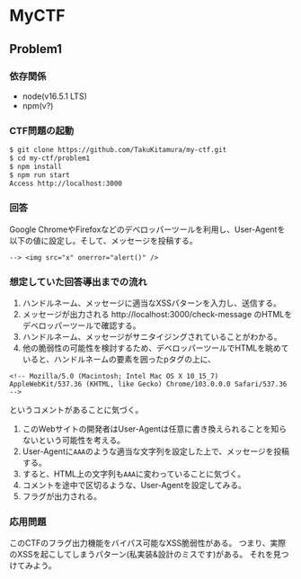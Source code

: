 # MyCTF

## Problem1

### 依存関係
- node(v16.5.1 LTS)
- npm(v?)

### CTF問題の起動
```bash
$ git clone https://github.com/TakuKitamura/my-ctf.git
$ cd my-ctf/problem1
$ npm install
$ npm run start
Access http://localhost:3000
```

### 回答
Google ChromeやFirefoxなどのデベロッパーツールを利用し、User-Agentを以下の値に設定し。そして、メッセージを投稿する。

`--> <img src="x" onerror="alert()" />`

### 想定していた回答導出までの流れ
1. ハンドルネーム、メッセージに適当なXSSパターンを入力し、送信する。
1. メッセージが出力される http://localhost:3000/check-message のHTMLをデベロッパーツールで確認する。
1. ハンドルネーム、メッセージがサニタイジングされていることがわかる。
1. 他の脆弱性の可能性を検討するため、デベロッパーツールでHTMLを眺めていると、ハンドルネームの要素を囲ったpタグの上に、

`<!-- Mozilla/5.0 (Macintosh; Intel Mac OS X 10_15_7) AppleWebKit/537.36 (KHTML, like Gecko) Chrome/103.0.0.0 Safari/537.36 -->`

というコメントがあることに気づく。
1. このWebサイトの開発者はUser-Agentは任意に書き換えられることを知らないという可能性を考える。
1. User-Agentに`AAA`のような適当な文字列を設定した上で、メッセージを投稿する。
1. すると、HTML上の文字列も`AAA`に変わっていることに気づく。
1. コメントを途中で区切るような、User-Agentを設定してみる。
1. フラグが出力される。

### 応用問題
このCTFのフラグ出力機能をバイパス可能なXSS脆弱性がある。
つまり、実際のXSSを起こしてしまうパターン(私実装&設計のミスです)がある。
それを見つけてみよう。
